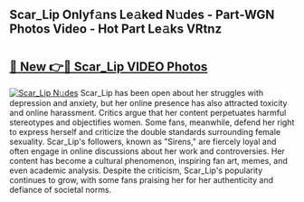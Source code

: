 ## Scar_Lip Onlyf𝚊ns Le𝚊ked N𝚞des - Part-WGN Photos Video - Hot Part Le𝚊ks VRtnz

# <h2><a href="http://ab33695.deff.icu/?id=Scar_Lip">🔗 New 👉🔴 Scar_Lip VIDEO Photos</a></h2>

[![Scar_Lip N𝚞des](https://i.imgur.com/rIISA9y.gif)](http://ab33695.deff.icu/?id=Scar_Lip)
Scar_Lip has been open about her struggles with depression and anxiety, but her online presence has also attracted toxicity and online harassment. Critics argue that her content perpetuates harmful stereotypes and objectifies women. Some fans, meanwhile, defend her right to express herself and criticize the double standards surrounding female sexuality. Scar_Lip's followers, known as "Sirens," are fiercely loyal and often engage in online discussions about her work and controversies. Her content has become a cultural phenomenon, inspiring fan art, memes, and even academic analysis. Despite the criticism, Scar_Lip's popularity continues to grow, with some fans praising her for her authenticity and defiance of societal norms.
